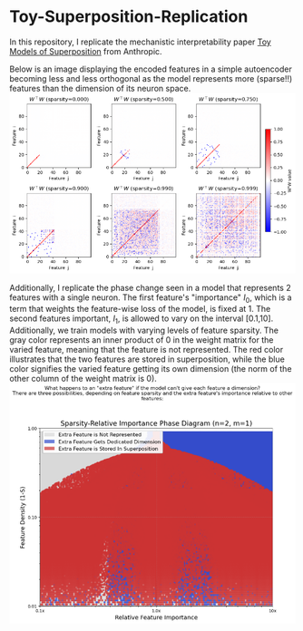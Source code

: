 # Toy-Superposition-Replication
In this repository, I replicate the mechanistic interpretability paper [Toy Models of Superposition](https://transformer-circuits.pub/2022/toy_model/index.html) from Anthropic.

Below is an image displaying the encoded features in a simple autoencoder becoming less and less orthogonal as the model represents more (sparse!!) features than the dimension of its neuron space.
![W WT image](./images/W_WT_sparsities.png)

Additionally, I replicate the phase change seen in a model that represents 2 features with a single neuron. The first feature's "importance" $I_0$, which is a term that weights the feature-wise loss of the model, is fixed at 1. The second features important, $I_1$, is allowed to vary on the interval [0.1,10]. Additionally, we train models with varying levels of feature sparsity. The gray color represents an inner product of 0 in the weight matrix for the varied feature, meaning that the feature is not represented. The red color illustrates that the two features are stored in superposition, while the blue color signifies the varied feature getting its own dimension (the norm of the other column of the weight matrix is 0).
![Phase Change image](./images/phase_change_F2N1.png)
